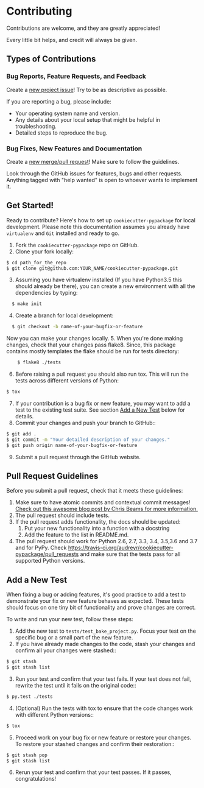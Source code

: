 # Contributing

Contributions are welcome, and they are greatly appreciated!

Every little bit helps, and credit will always be given.

## Types of Contributions

### Bug Reports, Feature Requests, and Feedback

Create a [new project issue][1]! Try to be as descriptive as possible.

If you are reporting a bug, please include:
* Your operating system name and version.
* Any details about your local setup that might be helpful in troubleshooting.
* Detailed steps to reproduce the bug.

### Bug Fixes, New Features and Documentation

Create a [new merge/pull request][2]! Make sure to follow the guidelines.

Look through the GitHub issues for features, bugs and other requests.
Anything tagged with "help wanted" is open to whoever wants to implement it.

## Get Started!

Ready to contribute? Here's how to set up `cookiecutter-pypackage` for local development. Please note this documentation assumes
you already have `virtualenv` and `Git` installed and ready to go.

1. Fork the `cookiecutter-pypackage` repo on GitHub.
2. Clone your fork locally:
  ```bash
  $ cd path_for_the_repo
  $ git clone git@github.com:YOUR_NAME/cookiecutter-pypackage.git
  ```
3. Assuming you have virtualenv installed (If you have Python3.5 this should already be there), you can create a new environment with all the dependencies by typing:
  ```bash
    $ make init
  ```
4. Create a branch for local development:
  ```bash
    $ git checkout -b name-of-your-bugfix-or-feature
  ```
  Now you can make your changes locally.
5. When you're done making changes, check that your changes pass flake8. Since, this package contains mostly templates the flake should be run for tests directory:
  ```bash
      $ flake8 ./tests
  ```
6. Before raising a pull request you should also run tox. This will run the tests across different versions of Python:
  ```bash
  $ tox
  ```
7. If your contribution is a bug fix or new feature, you may want to add a test to the existing test suite. See section [Add a New Test](#markdown-header-add-a-new-test) below for details.
8. Commit your changes and push your branch to GitHub::
  ```bash
  $ git add .
  $ git commit -m "Your detailed description of your changes."
  $ git push origin name-of-your-bugfix-or-feature
  ```
9. Submit a pull request through the GitHub website.

## Pull Request Guidelines

Before you submit a pull request, check that it meets these guidelines:
1. Make sure to have atomic commits and contextual commit messages!
   [Check out this awesome blog post by Chris Beams for more information.][3]
2. The pull request should include tests.
3. If the pull request adds functionality, the docs should be updated:
   1. Put your new functionality into a function with a docstring
   2. Add the feature to the list in README.md.
4. The pull request should work for Python 2.6, 2.7, 3.3, 3.4, 3.5,3.6 and 3.7 and for PyPy. Check
   https://travis-ci.org/audreyr/cookiecutter-pypackage/pull_requests
   and make sure that the tests pass for all supported Python versions.

## Add a New Test

When fixing a bug or adding features, it's good practice to add a test to demonstrate your fix or new feature behaves as expected. These tests should focus on one tiny bit of functionality and prove changes are correct. 

To write and run your new test, follow these steps:
1. Add the new test to `tests/test_bake_project.py`. Focus your test on the specific bug or a small part of the new feature. 
2. If you have already made changes to the code, stash your changes and confirm all your changes were stashed::
  ```bash
  $ git stash
  $ git stash list
  ```
3. Run your test and confirm that your test fails. If your test does not fail, rewrite the test until it fails on the original code::
  ```bash
  $ py.test ./tests
  ```
4. (Optional) Run the tests with tox to ensure that the code changes work with different Python versions::
  ```bash
  $ tox
  ```
5. Proceed work on your bug fix or new feature or restore your changes. To restore your stashed changes and confirm their restoration::
  ```bash
  $ git stash pop
  $ git stash list
  ```
6. Rerun your test and confirm that your test passes. If it passes, congratulations!

[1]: https://github.com/audreyr/cookiecutter-pypackage/issues/new
[2]: https://github.com/audreyr/cookiecutter-pypackage/compare
[3]: http://chris.beams.io/posts/git-commit/
